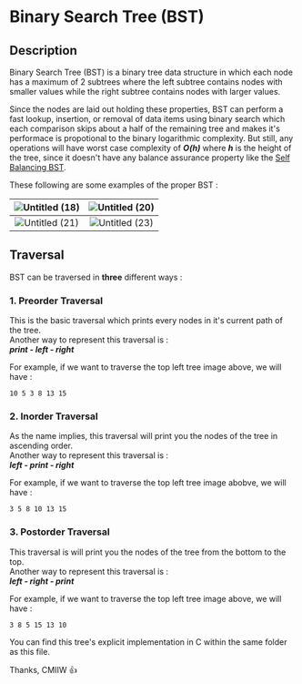 # Binary Search Tree (BST)

## Description
Binary Search Tree (BST) is a binary tree data structure in which each node has a maximum of 2 subtrees where the left subtree contains nodes with smaller values ​​while the right subtree contains nodes with larger values.

Since the nodes are laid out holding these properties, BST can perform a fast lookup, insertion, or removal of data items using binary search which each comparison skips about a half of the remaining tree and makes it's performace is propotional to the binary logarithmic complexity. But still, any operations will have worst case complexity of ***O(h)*** where ***h*** is the height of the tree, since it doesn't have any balance assurance property like the [Self Balancing BST](https://github.com/zennv/Data-Structures/tree/main/Self%20Balancing%20BST).  

These following are some examples of the proper BST :  
  
| ![Untitled (18)](https://user-images.githubusercontent.com/105977864/209845389-f96119a7-9723-4217-93ac-2f1b30b8b5ff.jpg)| ![Untitled (20)](https://user-images.githubusercontent.com/105977864/209845831-997e660e-de2d-4a0e-80a6-8b140dcc8c85.jpg) |
|:---:|:---:|
| ![Untitled (21)](https://user-images.githubusercontent.com/105977864/209845971-42965b90-ee91-4e2c-ac4b-62ae79a63e66.jpg) | ![Untitled (23)](https://user-images.githubusercontent.com/105977864/209846446-36ef2a37-9ed4-460f-8596-05d033da44c8.jpg) |  

  
## Traversal
BST can be traversed in **three** different ways :
### 1. Preorder Traversal  
This is the basic traversal which prints every nodes in it's current path of the tree.    
Another way to represent this traversal is :  
***print - left - right***  

For example, if we want to traverse the top left tree image above, we will have :  
```
10 5 3 8 13 15
```  

### 2. Inorder Traversal  
As the name implies, this traversal will print you the nodes of the tree in ascending order.  
Another way to represent this traversal is :  
***left - print - right***  

For example, if we want to traverse the top left tree image abobve, we will have :  
```
3 5 8 10 13 15
```

### 3. Postorder Traversal  
This traversal is will print you the nodes of the tree from the bottom to the top.  
Another way to represent this traversal is :  
***left - right - print***  

For example, if we want to traverse the top left tree image above, we will have :  
```
3 8 5 15 13 10
```

You can find this tree's explicit implementation in C within the same folder as this file.  

Thanks, CMIIW :thumbsup:

